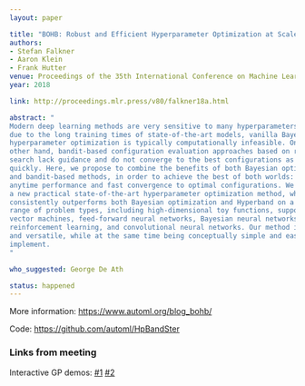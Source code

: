 ```yaml
---
layout: paper

title: "BOHB: Robust and Efficient Hyperparameter Optimization at Scale"
authors:
- Stefan Falkner
- Aaron Klein
- Frank Hutter
venue: Proceedings of the 35th International Conference on Machine Learning
year: 2018

link: http://proceedings.mlr.press/v80/falkner18a.html

abstract: "
Modern deep learning methods are very sensitive to many hyperparameters, and, 
due to the long training times of state-of-the-art models, vanilla Bayesian 
hyperparameter optimization is typically computationally infeasible. On the 
other hand, bandit-based configuration evaluation approaches based on random 
search lack guidance and do not converge to the best configurations as 
quickly. Here, we propose to combine the benefits of both Bayesian optimization
and bandit-based methods, in order to achieve the best of both worlds: strong
anytime performance and fast convergence to optimal configurations. We propose
a new practical state-of-the-art hyperparameter optimization method, which
consistently outperforms both Bayesian optimization and Hyperband on a wide
range of problem types, including high-dimensional toy functions, support
vector machines, feed-forward neural networks, Bayesian neural networks, deep
reinforcement learning, and convolutional neural networks. Our method is robust
and versatile, while at the same time being conceptually simple and easy to
implement. 
"

who_suggested: George De Ath

status: happened
---
```


More information: <https://www.automl.org/blog_bohb/>

Code: <https://github.com/automl/HpBandSter>

### Links from meeting

Interactive GP demos: [#1](http://www.tmpl.fi/gp/) [#2](http://chifeng.scripts.mit.edu/stuff/gp-demo/)
